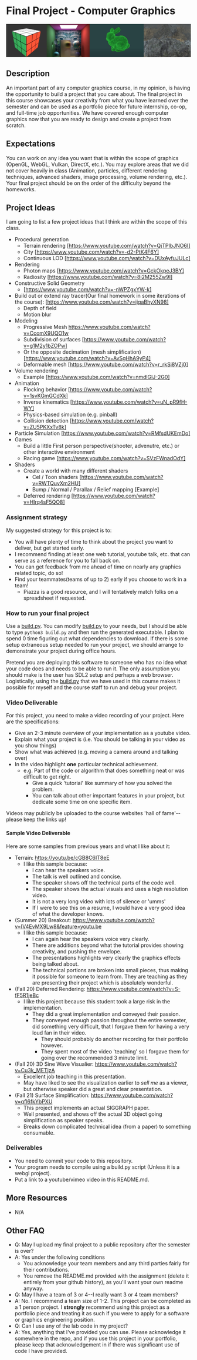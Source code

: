# Final Project - Computer Graphics

<img src="./media/header.jpg">

## Description

An important part of any computer graphics course, in my opinion, is having the opportunity to build a project that you care about. The final project in this course showcases your creativity from what you have learned over the semester and can be used as a portfolio piece for future internship, co-op, and full-time job opportunities.  We have covered enough computer graphics now that you are ready to design and create a project from scratch.
  
## Expectations

You can work on any idea you want that is within the scope of graphics (OpenGL, WebGL, Vulkan, DirectX, etc.). You may explore areas that we did not cover heavily in class (Animation, particles, different rendering techniques, advanced shaders, image processing, volume rendering, etc.).  Your final project should be on the order of the difficulty beyond the homeworks.  
## Project Ideas

I am going to list a few project ideas that I think are within the scope of this class.

* Procedural generation
  * Terrain rendering [https://www.youtube.com/watch?v=QjTPIbJNO6I]
  * City [https://www.youtube.com/watch?v=-d2-PtK4F6Y]
  * Continuous LOD [https://www.youtube.com/watch?v=DUxAyfuJULc]
* Rendering 
  * Photon maps [https://www.youtube.com/watch?v=GckOkpeJ3BY]
  * Radiosity [https://www.youtube.com/watch?v=8i2M255Zw9I]
* Constructive Solid Geometry
  * [https://www.youtube.com/watch?v=-nWPZgxYW-k]
* Build out or extend ray tracer(Our final homework in some iterations of the course): [https://www.youtube.com/watch?v=ijqaBhyXN98]
  * Depth of field
  * Motion blur
* Modeling
  * Progressive Mesh https://www.youtube.com/watch?v=CcomX9UQO1w
  * Subdivision of surfaces [https://www.youtube.com/watch?v=g1M2y1bZOPw]
  * Or the opposite decimation (mesh simplification) [https://www.youtube.com/watch?v=AvSgHhA9yP4]
  * Deformable mesh [https://www.youtube.com/watch?v=r_rkSi8VZj0]
* Volume rendering
  * Example [https://www.youtube.com/watch?v=nmdlGlJ-2G0]
* Animation
  * Flocking behavior [https://www.youtube.com/watch?v=1svKGmGCdXk]
  * Inverse kinematics [https://www.youtube.com/watch?v=uN_pR9fH-WY]
  * Physics-based simulation (e.g. pinball)
  * Collision detection [https://www.youtube.com/watch?v=ZU5PKXxTv8k]
* Particle Simulation [https://www.youtube.com/watch?v=RMfsdUKEmDo]
* Games
  * Build a little First person perspective(shooter, advenutre, etc.) or other interactive environment
  * Racing game [https://www.youtube.com/watch?v=SVzFWnadOdY]
* Shaders
  * Create a world with many different shaders
    * Cel / Toon shaders [https://www.youtube.com/watch?v=RWTQuvXm2HU]
    * Bump / Normal / Parallax / Relief mapping [Example]
  * Deferred rendering [https://www.youtube.com/watch?v=HIrq4sF5QO8]

### Assignment strategy

My suggested strategy for this project is to:

* You will have plenty of time to think about the project you want to deliver, but get started early.
* I recommend finding at least one web tutorial, youtube talk, etc. that can serve as a reference for you to fall back on.
* You can get feedback from me ahead of time on nearly any graphics related topic, do so!
* Find your teammates(teams of up to 2) early if you choose to work in a team!
  * Piazza is a good resource, and I will tentatively match folks on a spreadsheet if requested.
  
### How to run your final project

Use a [build.py](./build.py). You can modify [build.py](./build.py) to your needs, but I should be able to type `python3 build.py` and then run the generated executable. I plan to spend 0 time figuring out what dependencies to download. If there is some setup extraneous setup needed to run your project, we should arrange to demonstrate your project during office hours. 

Pretend you are deploying this software to someone who has no idea what your code does and needs to be able to run it. The only assumption you should make is the user has SDL2 setup and perhaps a web browser. Logistically, using the [build.py](./build.py) that we have used in this course makes it possible for myself and the course staff to run and debug your project.

### Video Deliverable

For this project, you need to make a video recording of your project. Here are the specifications:

- Give an 2-3 minute overview of your implementation as a youtube video.
- Explain what your project is (i.e. You should be talking in your video as you show things)
- Show what was achieved (e.g. moving a camera around and talking over) 
- In the video highlight **one** particular technical achievement.
  - e.g. Part of the code or algorithm that does something neat or was difficult to get right.
    - Give a quick 'tutorial' like summary of how you solved the problem.
    - You can talk about other important features in your project, but dedicate some time on one specific item.
    
Videos may publicly be uploaded to the course websites 'hall of fame'--please keep the links up!

#### Sample Video Deliverable

Here are some samples from previous years and what I like about it:

- Terrain: https://youtu.be/cGB8C6IT8eE
  - I like this sample because:
    - I can hear the speakers voice.
    - The talk is well outlined and concise.
    - The speaker shows off the technical parts of the code well.
    - The speaker shows the actual visuals and uses a high resolution video.
    - It is not a very long video with lots of silence or 'umms'
    - If I were to see this on a resume, I would have a very good idea of what the developer knows.
- (Summer 20) Breakout: https://www.youtube.com/watch?v=IV4EvMX9Lw8&feature=youtu.be
  - I like this sample because:
    - I can again hear the speakers voice very clearly.
    - There are additions beyond what the tutorial provides showing creativity, and pushing the envelope.
    - The presentations highlights very clearly the graphics effects being talked about.
    - The technical portions are broken into small pieces, thus making it possible for someone to learn from. They are teaching as they are presenting their project which is absolutely wonderful.
 - (Fall 20) Deferred Rendering: https://www.youtube.com/watch?v=S-fF5R1jeBc
   - I like this project because this student took a large risk in the implementation.
     - They did a great implementation and conveyed their passion.
     - They conveyed enough passion throughout the entire semester, did something very difficult, that I forgave them for having a very loud fan in their video.
       - They should probably do another recording for their portfolio however.
        - They spent most of the video 'teaching' so I forgave them for going over the recommended 3 minute limit.
- (Fall 20) 3D Sine Wave Visualier: https://www.youtube.com/watch?v=Cu3k_METjzA
    - Excellent job teaching in this presentation.
    - May have liked to see the visualization earlier to *sell me* as a viewer, but otherwise speaker did a great and clear presentation.
- (Fall 21) Surface Simplification: https://www.youtube.com/watch?v=qfl6fkYbPXU
	- This project implements an actual SIGGRAPH paper.
	- Well presented, and shows off the actual 3D object going simplification as speaker speaks.
	- Breaks down complicated technical idea (from a paper) to something consumable.


### Deliverables

* You need to commit your code to this repository.
* Your program needs to compile using a build.py script (Unless it is a webgl project).
* Put a link to a youtube/vimeo video in this README.md.


## More Resources

* N/A

## Other FAQ

- Q: May I upload my final project to a public repository after the semester is over?
- A: Yes under the following conditions
  - You acknowledge your team members and any third parties fairly for their contributions.
  - You remove the README.md provided with the assignment (delete it entirely from your github history), as you'll want your own readme anyway.
- Q: May I have a team of 3 or 4--I really want 3 or 4 team members?
- A: No. I recommend a team size of 1-2. This project can be completed as a 1 person project. I **strongly** recommend using this project as a portfolio piece and treating it as such if you were to apply for a software or graphics engineering position.
- Q: Can I use any of the lab code in my project?
- A: Yes, anything that I've provided you can use. Please acknowledge it somewhere in the repo, and if you use this project in your portfolio, please keep that acknowledgement in if there was significant use of code I have provided.

